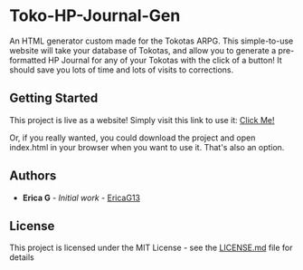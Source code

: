 # Toko-HP-Journal-Gen

An HTML generator custom made for the Tokotas ARPG. This simple-to-use website will take your database of Tokotas, and allow you to generate a pre-formatted HP Journal for any of your Tokotas with the click of a button! It should save you lots of time and lots of visits to corrections.

## Getting Started

This project is live as a website! Simply visit this link to use it: [Click Me!](https://ericag13.github.io/Toko-HP-Journal-Gen/)

Or, if you really wanted, you could download the project and open index.html in your browser when you want to use it. That's also an option.

## Authors

* **Erica G** - *Initial work* - [EricaG13](https://github.com/EricaG13)

## License

This project is licensed under the MIT License - see the [LICENSE.md](LICENSE.md) file for details
